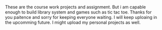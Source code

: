 These are the course work projects and assignment. 
But i am capable enough to build library system and games such as tic tac toe.
Thanks for you paitence and sorry for keeping everyone waiting. 
I will keep uploaing in the upcomming future. I might upload my personal projects as well. 
